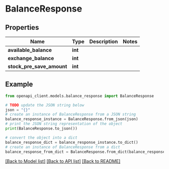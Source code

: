 # BalanceResponse


## Properties

Name | Type | Description | Notes
------------ | ------------- | ------------- | -------------
**available_balance** | **int** |  | 
**exchange_balance** | **int** |  | 
**stock_pre_save_amount** | **int** |  | 

## Example

```python
from openapi_client.models.balance_response import BalanceResponse

# TODO update the JSON string below
json = "{}"
# create an instance of BalanceResponse from a JSON string
balance_response_instance = BalanceResponse.from_json(json)
# print the JSON string representation of the object
print(BalanceResponse.to_json())

# convert the object into a dict
balance_response_dict = balance_response_instance.to_dict()
# create an instance of BalanceResponse from a dict
balance_response_from_dict = BalanceResponse.from_dict(balance_response_dict)
```
[[Back to Model list]](../README.md#documentation-for-models) [[Back to API list]](../README.md#documentation-for-api-endpoints) [[Back to README]](../README.md)


